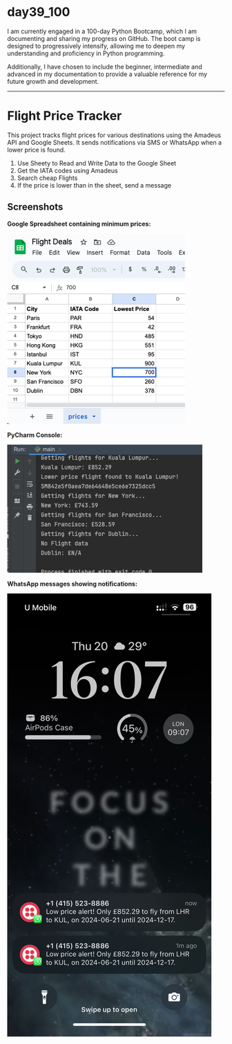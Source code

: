 # day39_100
I am currently engaged in a 100-day Python Bootcamp, which I am documenting and sharing my progress on GitHub. The boot camp is designed to progressively intensify, allowing me to deepen my understanding and proficiency in Python programming.

Additionally, I have chosen to include the beginner, intermediate and advanced in my documentation to provide a valuable reference for my future growth and development.

----------
# Flight Price Tracker
This project tracks flight prices for various destinations using the Amadeus API and Google Sheets. It sends notifications via SMS or WhatsApp when a lower price is found.

1. Use Sheety to Read and Write Data to the Google Sheet
2. Get the IATA codes using Amadeus
3. Search cheap Flights
4. If the price is lower than in the sheet, send a message

## Screenshots
__Google Spreadsheet containing minimum prices:__

![](https://github.com/AlvinChin1608/day39_100/blob/main/Google_Spreadsheet_screenshot.png)

__PyCharm Console:__

![](https://github.com/AlvinChin1608/day39_100/blob/main/console_run_screenshot.png)

__WhatsApp messages showing notifications:__

![](https://github.com/AlvinChin1608/day39_100/blob/main/whatsapp_screenshot.PNG)
